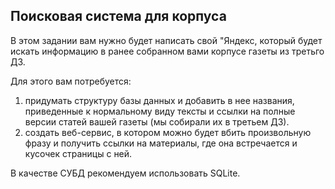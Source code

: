 ## Поисковая система для корпуса

В этом задании вам нужно будет написать свой "Яндекс, который будет искать информацию в ранее собранном вами корпусе газеты из третьго ДЗ.

Для этого вам потребуется:
1. придумать структуру базы данных и добавить в нее названия, приведенные к нормальному виду тексты и ссылки на полные версии статей вашей газеты (мы собирали их в третьем ДЗ).
2. создать веб-сервис, в котором можно будет вбить произвольную фразу и получить ссылки на материалы, где она встречается и кусочек страницы с ней.

В качестве СУБД рекомендуем использовать SQLite.


